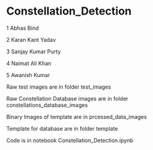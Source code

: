 # Constellation_Detection
1 Abhas Bind

2 Karan Kant Yadav

3 Sanjay Kumar Purty

4 Naimat Ali Khan

5 Awanish Kumar

Raw test images are in folder test_images

Raw Constellation Database images are in folder constellations_database_images

Binary Images of template are in prcessed_data_images

Template for database are in folder template

Code is in notebook Constellation_Detection.ipynb
